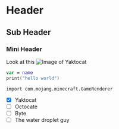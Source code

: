 # Header
## <h2> Sub Header
### <h3> Mini Header
Look at this
![Image of Yaktocat](https://octodex.github.com/images/yaktocat.png)

``` swift
var = name
print("hello world")
```

```
import com.mojang.minecraft.GameRenderer
```

- [x] Yaktocat
- [ ] Octocate
- [ ] Byte
- [ ] The water droplet guy
